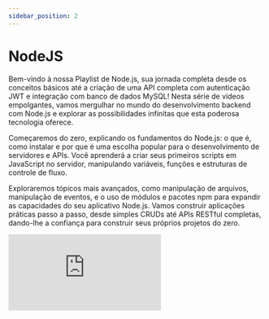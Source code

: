 ```yaml
---
sidebar_position: 2
---
```

# NodeJS

Bem-vindo à nossa Playlist de Node.js, sua jornada completa desde os conceitos básicos até a criação de uma API completa com autenticação JWT e integração com banco de dados MySQL! Nesta série de vídeos empolgantes, vamos mergulhar no mundo do desenvolvimento backend com Node.js e explorar as possibilidades infinitas que esta poderosa tecnologia oferece.

Começaremos do zero, explicando os fundamentos do Node.js: o que é, como instalar e por que é uma escolha popular para o desenvolvimento de servidores e APIs. Você aprenderá a criar seus primeiros scripts em JavaScript no servidor, manipulando variáveis, funções e estruturas de controle de fluxo.

Exploraremos tópicos mais avançados, como manipulação de arquivos, manipulação de eventos, e o uso de módulos e pacotes npm para expandir as capacidades do seu aplicativo Node.js. Vamos construir aplicações práticas passo a passo, desde simples CRUDs até APIs RESTful completas, dando-lhe a confiança para construir seus próprios projetos do zero.

<iframe src="https://www.youtube.com/embed/videoseries?si=zfO9UOs51tMxMneN&amp;list=PLI8zu4XrMjAxe5dGI2tiQ8MQAfdT4fGjM" title="YouTube video player" frameborder="0" allow="accelerometer; autoplay; clipboard-write; encrypted-media; gyroscope; picture-in-picture; web-share" referrerpolicy="strict-origin-when-cross-origin" allowfullscreen></iframe>